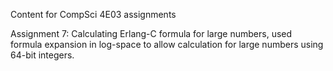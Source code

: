 Content for CompSci 4E03 assignments

Assignment 7:  Calculating Erlang-C formula for large numbers, used formula expansion in log-space to allow calculation for large numbers using 64-bit integers. 

